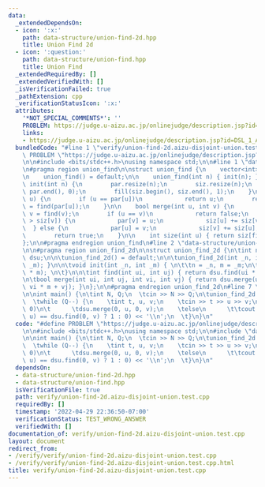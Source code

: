 ```yaml
---
data:
  _extendedDependsOn:
  - icon: ':x:'
    path: data-structure/union-find-2d.hpp
    title: Union Find 2d
  - icon: ':question:'
    path: data-structure/union-find.hpp
    title: Union Find
  _extendedRequiredBy: []
  _extendedVerifiedWith: []
  _isVerificationFailed: true
  _pathExtension: cpp
  _verificationStatusIcon: ':x:'
  attributes:
    '*NOT_SPECIAL_COMMENTS*': ''
    PROBLEM: https://judge.u-aizu.ac.jp/onlinejudge/description.jsp?id=DSL_1_A
    links:
    - https://judge.u-aizu.ac.jp/onlinejudge/description.jsp?id=DSL_1_A
  bundledCode: "#line 1 \"verify/union-find-2d.aizu-disjoint-union.test.cpp\"\n#define\
    \ PROBLEM \"https://judge.u-aizu.ac.jp/onlinejudge/description.jsp?id=DSL_1_A\"\
    \n\n#include <bits/stdc++.h>\nusing namespace std;\n\n#line 1 \"data-structure/union-find.hpp\"\
    \n#pragma region union_find\n\nstruct union_find {\n    vector<int> par, siz;\n\
    \n    union_find() = default;\n\n    union_find(int n) { init(n); }\n\n    void\
    \ init(int n) {\n        par.resize(n);\n        siz.resize(n);\n        iota(par.begin(),\
    \ par.end(), 0);\n        fill(siz.begin(), siz.end(), 1);\n    }\n\n    int find(int\
    \ u) {\n        if (u == par[u])\n            return u;\n        return par[u]\
    \ = find(par[u]);\n    }\n\n    bool merge(int u, int v) {\n        u = find(u),\
    \ v = find(v);\n        if (u == v)\n            return false;\n        if (siz[u]\
    \ > siz[v]) {\n            par[v] = u;\n            siz[u] += siz[v];\n      \
    \  } else {\n            par[u] = v;\n            siz[v] += siz[u];\n        }\n\
    \        return true;\n    }\n\n    int size(int u) { return siz[find(u)]; }\n\
    };\n\n#pragma endregion union_find\n#line 2 \"data-structure/union-find-2d.hpp\"\
    \n\n#pragma region union_find_2d\n\nstruct union_find_2d {\n\tint n, m;\n\tunion_find\
    \ dsu;\n\n\tunion_find_2d() = default;\n\n\tunion_find_2d(int _n, int _m) { init(_n,\
    \ _m); }\n\n\tvoid init(int _n, int _m) { \n\t\tn = _n, m = _m;\n\t\tdsu.init(n\
    \ * m); \n\t}\n\n\tint find(int ui, int uj) { return dsu.find(ui * m + uj); }\n\
    \n\tbool merge(int ui, int uj, int vi, int vj) { return dsu.merge(ui * m + uj,\
    \ vi * m + vj); }\n};\n\n#pragma endregion union_find_2d\n#line 7 \"verify/union-find-2d.aizu-disjoint-union.test.cpp\"\
    \n\nint main() {\n\tint N, Q;\n  \tcin >> N >> Q;\n\tunion_find_2d dsu(1, N);\n\
    \  \twhile (Q--) {\n    \tint t, u, v;\n    \tcin >> t >> u >> v;\n\t\tif (t ==\
    \ 0)\n\t      \tdsu.merge(0, u, 0, v);\n    \telse\n      \t\tcout << (dsu.find(0,\
    \ u) == dsu.find(0, v) ? 1 : 0) << '\\n';\n  \t}\n}\n"
  code: "#define PROBLEM \"https://judge.u-aizu.ac.jp/onlinejudge/description.jsp?id=DSL_1_A\"\
    \n\n#include <bits/stdc++.h>\nusing namespace std;\n\n#include \"data-structure/union-find-2d.hpp\"\
    \n\nint main() {\n\tint N, Q;\n  \tcin >> N >> Q;\n\tunion_find_2d dsu(1, N);\n\
    \  \twhile (Q--) {\n    \tint t, u, v;\n    \tcin >> t >> u >> v;\n\t\tif (t ==\
    \ 0)\n\t      \tdsu.merge(0, u, 0, v);\n    \telse\n      \t\tcout << (dsu.find(0,\
    \ u) == dsu.find(0, v) ? 1 : 0) << '\\n';\n  \t}\n}\n"
  dependsOn:
  - data-structure/union-find-2d.hpp
  - data-structure/union-find.hpp
  isVerificationFile: true
  path: verify/union-find-2d.aizu-disjoint-union.test.cpp
  requiredBy: []
  timestamp: '2022-04-29 22:36:50-07:00'
  verificationStatus: TEST_WRONG_ANSWER
  verifiedWith: []
documentation_of: verify/union-find-2d.aizu-disjoint-union.test.cpp
layout: document
redirect_from:
- /verify/verify/union-find-2d.aizu-disjoint-union.test.cpp
- /verify/verify/union-find-2d.aizu-disjoint-union.test.cpp.html
title: verify/union-find-2d.aizu-disjoint-union.test.cpp
---
```

